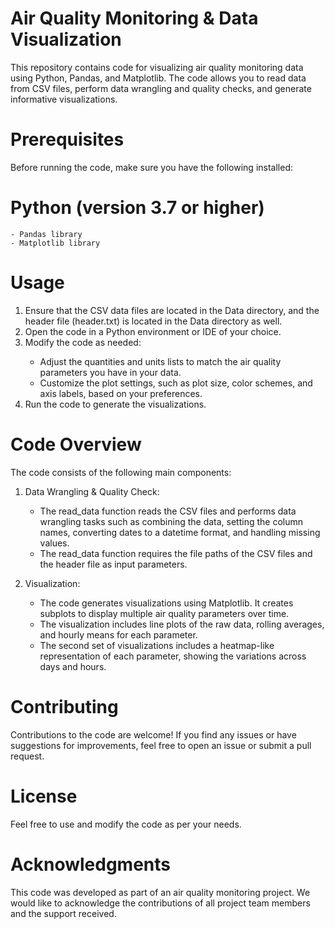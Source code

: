 # Air Quality Monitoring & Data Visualization
This repository contains code for visualizing air quality monitoring data using Python, Pandas, and Matplotlib. The code allows you to read data from CSV files, perform data wrangling and quality checks, and generate informative visualizations.

# Prerequisites
Before running the code, make sure you have the following installed:

# Python (version 3.7 or higher)
    - Pandas library
    - Matplotlib library

# Usage
<ol>
<li> Ensure that the CSV data files are located in the Data directory, and the header file (header.txt) is located in the Data directory as well.</li>
<li> Open the code in a Python environment or IDE of your choice.</li>
<li> Modify the code as needed:</li>
<ul>
<li>Adjust the quantities and units lists to match the air quality parameters you have in your data.</li>
<li>Customize the plot settings, such as plot size, color schemes, and axis labels, based on your preferences.</li>
</ul>
<li>Run the code to generate the visualizations.</li>
</ol>

# Code Overview
The code consists of the following main components:

1. Data Wrangling & Quality Check:

    - The read_data function reads the CSV files and performs data wrangling tasks such as combining the data, setting the column names, converting dates to a datetime format, and handling missing values.
    - The read_data function requires the file paths of the CSV files and the header file as input parameters.
2. Visualization:

    - The code generates visualizations using Matplotlib. It creates subplots to display multiple air quality parameters over time.
    - The visualization includes line plots of the raw data, rolling averages, and hourly means for each parameter.
    - The second set of visualizations includes a heatmap-like representation of each parameter, showing the variations across days and hours.
 
# Contributing
Contributions to the code are welcome! If you find any issues or have suggestions for improvements, feel free to open an issue or submit a pull request.

# License
Feel free to use and modify the code as per your needs.

# Acknowledgments
This code was developed as part of an air quality monitoring project. We would like to acknowledge the contributions of all project team members and the support received.
